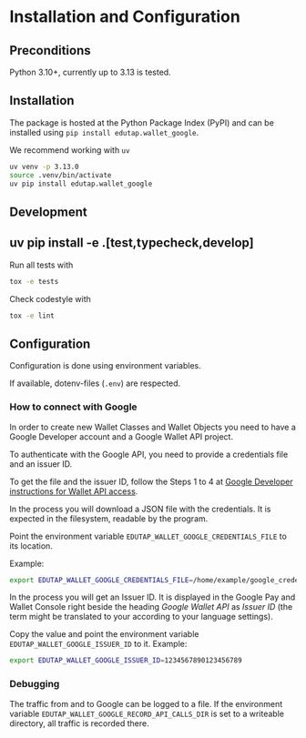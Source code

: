 # Installation and Configuration

## Preconditions

Python 3.10+, currently up to 3.13 is tested.

## Installation

The package is hosted at the Python Package Index (PyPI) and can be installed using `pip install edutap.wallet_google`.

We recommend working with `uv`

```bash
uv venv -p 3.13.0
source .venv/bin/activate
uv pip install edutap.wallet_google
```

## Development

## uv pip install -e .[test,typecheck,develop]

Run all tests with

```bash
tox -e tests
```

Check codestyle with

```bash
tox -e lint
```

## Configuration

Configuration is done using environment variables.

If available, dotenv-files (`.env`) are respected.

### How to connect with Google

In order to create new Wallet Classes and Wallet Objects you need to have a Google Developer account and a Google Wallet API project.

To authenticate with the Google API, you need to provide a credentials file and an issuer ID.

To get the file and the issuer ID, follow the Steps 1 to 4 at [Google Developer instructions for Wallet API access](https://developers.google.com/wallet/generic/web/prerequisites).

In the process you will download a JSON file with the credentials.
It is expected in the filesystem, readable by the program.

Point the environment variable `EDUTAP_WALLET_GOOGLE_CREDENTIALS_FILE` to its location.

Example:

```bash
export EDUTAP_WALLET_GOOGLE_CREDENTIALS_FILE=/home/example/google_credential_file.json
```

In the process you will get an Issuer ID.
It is displayed in the Google Pay and Wallet Console right beside the heading *Google Wallet API* as *Issuer ID* (the term might be translated to your according to your language settings).

Copy the value and point the environment variable `EDUTAP_WALLET_GOOGLE_ISSUER_ID` to it. Example:

```bash
export EDUTAP_WALLET_GOOGLE_ISSUER_ID=1234567890123456789
```

### Debugging

The traffic from and to Google can be logged to a file.
If the environment variable `EDUTAP_WALLET_GOOGLE_RECORD_API_CALLS_DIR` is set to a writeable directory, all traffic is recorded there.

